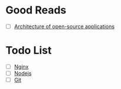 # Good Reads
- [ ] [Architecture of open-source applications](https://aosabook.org/en/)

# Todo List
- [ ] [Nginx](https://gist.github.com/TheKhanj/b57d9695abe931406f7ed6a85546f18a)
- [ ] [Nodejs](https://gist.github.com/TheKhanj/c5236133282baabc35ff1f1b03eb14f2)
- [ ] [Git](https://gist.github.com/TheKhanj/0020018e57b4935ec073127539977fee)
